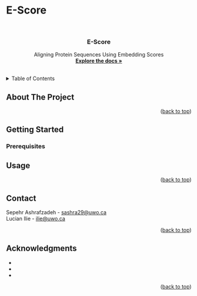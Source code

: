 # E-Score

<!-- Improved compatibility of back to top link: See: https://github.com/othneildrew/Best-README-Template/pull/73 -->
<a name="readme-top"></a>
<!--

-->



<br />
<div align="center">

<h3 align="center">E-Score</h3>

  <p align="center">
    Aligning Protein Sequences Using Embedding Scores
    <br />
    <a href="https://github.com/lucian-ilie/E-Score"><strong>Explore the docs »</strong></a>
    <br />
    <br />
  </p>
</div>



<!-- TABLE OF CONTENTS -->
<details>
  <summary>Table of Contents</summary>
  <ol>
    <li>
      <a href="#about-the-project">About The Project</a>
      <ul>
      </ul>
    </li>
    <li>
      <a href="#getting-started">Getting Started</a>
      <ul>
        <li><a href="#prerequisites">Prerequisites</a></li>
      </ul>
    </li>
    <li><a href="#usage">Usage</a></li>
    <li><a href="#contact">Contact</a></li>
    <li><a href="#acknowledgments">Acknowledgments</a></li>
  </ol>
</details>



<!-- ABOUT THE PROJECT -->
## About The Project


<p align="right">(<a href="#readme-top">back to top</a>)</p>



<!-- GETTING STARTED -->
## Getting Started


### Prerequisites
<!--
This is an example of how to list things you need to use the software and how to install them.
* npm
  ```sh
  npm install npm@latest -g
<!--  ```

<!-- USAGE EXAMPLES -->
## Usage


<p align="right">(<a href="#readme-top">back to top</a>)</p>



<!-- CONTACT -->
## Contact

Sepehr Ashrafzadeh - sashra29@uwo.ca
<br />
Lucian Ilie - ilie@uwo.ca

<p align="right">(<a href="#readme-top">back to top</a>)</p>



<!-- ACKNOWLEDGMENTS -->
## Acknowledgments

* []()
* []()
* []()

<p align="right">(<a href="#readme-top">back to top</a>)</p>



<!-- MARKDOWN LINKS & IMAGES -->
<!-- https://www.markdownguide.org/basic-syntax/#reference-style-links -->
